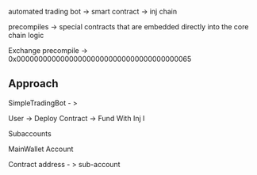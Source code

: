 automated trading bot -> smart contract ->   inj chain  

precompiles -> special contracts that are embedded directly into the core chain logic

Exchange precompile -> 0x0000000000000000000000000000000000000065
## Approach

SimpleTradingBot - > 

User -> Deploy Contract -> Fund With Inj I

Subaccounts 

MainWallet Account 

Contract address - > sub-account